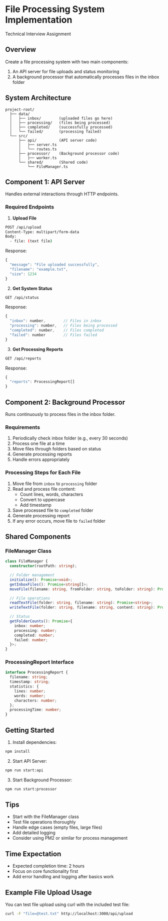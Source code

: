 # File Processing System Implementation
Technical Interview Assignment

## Overview
Create a file processing system with two main components:
1. An API server for file uploads and status monitoring
2. A background processor that automatically processes files in the inbox folder

## System Architecture
```
project-root/
  ├── data/
  │   ├── inbox/        (uploaded files go here)
  │   ├── processing/   (files being processed)
  │   ├── completed/    (successfully processed)
  │   └── failed/       (processing failed)
  └── src/
      ├── api/          (API server code)
      │   ├── server.ts
      │   └── routes.ts
      ├── processor/    (Background processor code)
      │   ├── worker.ts
      └── shared/       (Shared code)
          └── FileManager.ts
```

## Component 1: API Server
Handles external interactions through HTTP endpoints.

### Required Endpoints

1. **Upload File**
```bash
POST /api/upload
Content-Type: multipart/form-data
Body:
  - file: (text file)
```

Response:
```JavaScript
{
  "message": "File uploaded successfully",
  "filename": "example.txt",
  "size": 1234
}
```

2. **Get System Status**
```bash
GET /api/status
```

Response:

```JavaScript
{
  "inbox": number,        // Files in inbox
  "processing": number,   // Files being processed
  "completed": number,    // Files completed
  "failed": number        // Files failed
}
```

3. **Get Processing Reports**
```bash
GET /api/reports
```

Response:
```TypeScript
{
  "reports": ProcessingReport[]
}
```

## Component 2: Background Processor
Runs continuously to process files in the inbox folder.

### Requirements
1. Periodically check inbox folder (e.g., every 30 seconds)
2. Process one file at a time
3. Move files through folders based on status
4. Generate processing reports
5. Handle errors appropriately

### Processing Steps for Each File
1. Move file from `inbox` to `processing` folder
2. Read and process file content:
   - Count lines, words, characters
   - Convert to uppercase
   - Add timestamp
3. Save processed file to `completed` folder
4. Generate processing report
5. If any error occurs, move file to `failed` folder

## Shared Components

### FileManager Class
```typescript
class FileManager {
  constructor(rootPath: string);

  // Folder management
  initialize(): Promise<void>;
  getInboxFiles(): Promise<string[]>;
  moveFile(filename: string, fromFolder: string, toFolder: string): Promise<void>;

  // File operations
  readTextFile(folder: string, filename: string): Promise<string>;
  writeTextFile(folder: string, filename: string, content: string): Promise<void>;

  // Status
  getFolderCounts(): Promise<{
    inbox: number;
    processing: number;
    completed: number;
    failed: number;
  }>;
}
```

### ProcessingReport Interface
```typescript
interface ProcessingReport {
  filename: string;
  timestamp: string;
  statistics: {
    lines: number;
    words: number;
    characters: number;
  };
  processingTime: number;
}
```

## Getting Started

1. Install dependencies:
```bash
npm install
```

2. Start API Server:
```bash
npm run start:api
```

3. Start Background Processor:
```bash
npm run start:processor
```

## Tips
- Start with the FileManager class
- Test file operations thoroughly
- Handle edge cases (empty files, large files)
- Add detailed logging
- Consider using PM2 or similar for process management

## Time Expectation
- Expected completion time: 2 hours
- Focus on core functionality first
- Add error handling and logging after basics work

## Example File Upload Usage

You can test file upload using curl with the included test file:
```bash
curl -F "file=@test.txt" http://localhost:3000/api/upload
```
